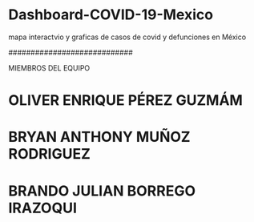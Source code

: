 # Dashboard-COVID-19-Mexico
mapa interactvio y graficas de casos de covid y defunciones en México

############################

MIEMBROS DEL EQUIPO

# OLIVER ENRIQUE PÉREZ GUZMÁM
# BRYAN ANTHONY MUÑOZ RODRIGUEZ
# BRANDO JULIAN BORREGO IRAZOQUI
